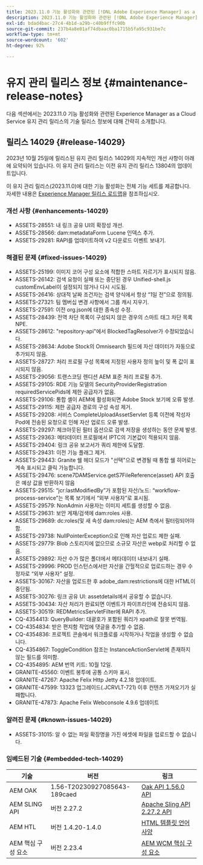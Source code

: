 ```yaml
---
title: 2023.11.0 기능 활성화와 관련된 [!DNL Adobe Experience Manager] as a Cloud Service의 유지 관리 릴리스 정보입니다.
description: 2023.11.0 기능 활성화와 관련된 [!DNL Adobe Experience Manager] as a Cloud Service의 유지 관리 릴리스 정보입니다.
exl-id: bdad4bac-27c4-4b1d-a29b-c40b9fffc90b
source-git-commit: 237b4a8e01af74dbaac0ba1715b5fa95c931be7c
workflow-type: tm+mt
source-wordcount: '602'
ht-degree: 92%

---
```


# 유지 관리 릴리스 정보 {#maintenance-release-notes}

다음 섹션에서는 2023.11.0 기능 활성화와 관련된 Experience Manager as a Cloud Service 유지 관리 릴리스의 기술 릴리스 정보에 대해 간략히 소개합니다.

## 릴리스 14029 {#release-14029}

2023년 10월 25일에 릴리스된 유지 관리 릴리스 14029의 지속적인 개선 사항이 아래에 요약되어 있습니다. 이 유지 관리 릴리스는 이전 유지 관리 릴리스 13804의 업데이트입니다.

이 유지 관리 릴리스(2023.11.0)에 대한 기능 활성화는 전체 기능 세트를 제공합니다. 자세한 내용은 [Experience Manager 릴리스 로드맵](https://experienceleague.adobe.com/docs/experience-manager-release-information/aem-release-updates/update-releases-roadmap.html)을 참조하십시오.

### 개선 사항 {#enhancements-14029}

* ASSETS-28551: 내 링크 공유 UI의 확장성 개선.
* ASSETS-28566: dam:metadataForm Lucene 인덱스 추가.
* ASSETS-29281: RAPI를 업데이트하여 v2 다운로드 이벤트 보내기.

### 해결된 문제 {#fixed-issues-14029}

* ASSETS-25199: 이미지 코어 구성 요소에 적합한 스마트 자르기가 표시되지 않음.
* ASSETS-26142: 검색 요청이 실패 또는 중단된 경우 Unified-shell.js customEnvLabel이 설정되지 않거나 다시 시도됨.
* ASSETS-26416: 상대적 날짜 조건자는 검색 양식에서 항상 “1일 전”으로 정의됨.
* ASSETS-27321: 팀 멤버십 변경 사항에서 그룹 캐시 지우기.
* ASSETS-27591: 이전 org.json에 대한 종속성 수정.
* ASSETS-28439: 전역 차단 목록이 구성되지 않은 경우의 스마트 태그 차단 목록 NPE.
* ASSETS-28612: &quot;repository-api&quot;에서 BlockedTagResolver가 수정되었습니다.
* ASSETS-28634: Adobe Stock의 Omnisearch 필드에 자산 데이터가 자동으로 추가되지 않음.
* ASSETS-28727: 처리 프로필 구성 목록에 지정된 사용자 정의 높이 및 폭 값이 표시되지 않음.
* ASSETS-29056: 트랜스코딩 렌디션 AEM 표준 처리 프로필 추가.
* ASSETS-29105: RDE 기능 모델의 SecurityProviderRegistration requiredServicePids에 제한 공급자가 없음.
* ASSETS-29106: 통합 셸이 AEM에 활성화되면 Adobe Stock 보기에 오류 발생.
* ASSETS-29115: 제한 공급자 경로의 구성 속성 제거.
* ASSETS-29208: 서비스 CompleteUploadAssetServlet 등록 이전에 작성자 Pod에 전송된 요청으로 인해 자산 업로드 오류 발생.
* ASSETS-29297: 체크아웃된 필터 옵션으로 검색 저장을 생성하는 동안 문제 발생.
* ASSETS-29363: 메타데이터 프로필에서 IPTC의 기본값이 적용되지 않음.
* ASSETS-29404: 링크 공유 보고서가 쿼리 제한에 도달함.
* ASSETS-29431: 이전 기능 플래그 제거.
* ASSETS-29443: Granite 쉘 헤더 모드가 &quot;선택&quot;으로 변경될 때 통합 쉘 히어로는 계속 표시되고 클릭 가능합니다.
* ASSETS-29476: scene7DAMService.getS7FileReference(asset) API 호출은 예상 값을 반환하지 않음
* ASSETS-29515: “jcr:lastModifiedBy”가 포함된 자산/노드: “workflow-process-service”는 목록 보기에서 “외부 사용자”로 표시됨.
* ASSETS-29579: NonAdmin 사용자는 이미지 세트를 생성할 수 없음.
* ASSETS-29631: 보안 게재/검색에 dam:roles 사용.
* ASSETS-29689: dc:roles(및 새 속성 dam:roles)는 AEM 측에서 필터링되어야 함.
* ASSETS-29738: NullPointerException으로 인해 자산 업로드 제한 실패.
* ASSETS-29779: Blob 스토리지에 없으므로 소규모 자산은 webp로 처리할 수 없음.
* ASSETS-29892: 자산 수가 많은 폴더에서 메타데이터 내보내기 실패.
* ASSETS-29996: PROD 인스턴스에서만 자산을 간헐적으로 업로드하는 경우 수정자로 “외부 사용자” 설정.
* ASSETS-30167: 자산을 업로드한 후 adobe_dam:restrictions에 대한 HTML이 중단됨.
* ASSETS-30276: 링크 공유 UI: assetdetails에서 공유할 수 없습니다.
* ASSETS-30434: 자산 처리가 완료되면 이벤트가 파이프라인에 전송되지 않음.
* ASSETS-30519: REDMetricsServletFilter에 RAPI 추가.
* CQ-4354413: QueryBuilder: 대괄호가 포함된 쿼리가 xpath로 잘못 번역됨.
* CQ-4354834: 받은 편지함 작업에 댓글을 추가할 수 없음.
* CQ-4354836: 프로젝트 콘솔에서 워크플로를 시작하거나 작업을 생성할 수 없습니다.
* CQ-4354867: ToggleCondition 참조는 InstanceActionServlet에 존재하지 않는 필드를 의미함.
* CQ-4354895: AEM 번역 키트: 10월 12일.
* GRANITE-45560: 이벤트 봉투에 공통 스키마 표시.
* GRANITE-47267: Apache Felix Http Jetty 4.2.18 업데이트.
* GRANITE-47599: 13323 업그레이드(.JCRVLT-721) 이후 컨텐츠 가져오기가 실패합니다.
* GRANITE-47873: Apache Felix Webconsole 4.9.6 업데이트

### 알려진 문제 {#known-issues-14029}

* ASSETS-31015: 알 수 없는 파일 확장명을 가진 에셋에 파일을 업로드할 수 없습니다.

### 임베드된 기술 {#embedded-tech-14029}

| 기술 | 버전 | 링크 |
|---|---|---|
| AEM OAK | 1.56-T20230927085643-189caed | [Oak API 1.56.0 API](https://www.javadoc.io/doc/org.apache.jackrabbit/oak-api/1.56.0/index.html) |
| AEM SLING API | 버전 2.27.2 | [Apache Sling API 2.27.2 API](https://www.javadoc.io/doc/org.apache.sling/org.apache.sling.api/latest/index.html) |
| AEM HTL | 버전 1.4.20-1.4.0 | [HTML 템플릿 언어 사양](https://github.com/adobe/htl-spec) |
| AEM 핵심 구성 요소 | 버전 2.23.4 | [AEM WCM 핵심 구성 요소](https://github.com/adobe/aem-core-wcm-components) |
